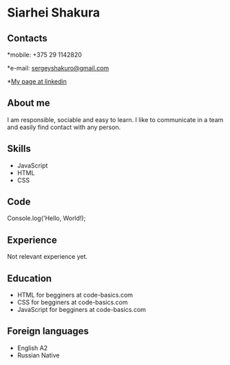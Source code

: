 # Siarhei Shakura 

## Contacts

*mobile: +375 29 1142820

*e-mail: sergeyshakuro@gmail.com

*[My page at linkedin](https://www.linkedin.com/in/sergey-shakuro-78b0a887/)

## About me
I am responsible, sociable and easy to learn. 
I like to communicate in a team and easily find contact with any person.

## Skills
- JavaScript
- HTML
- CSS
   
## Code
Console.log('Hello, World!);

## Experience
Not relevant experience yet.

## Education
- HTML for begginers at code-basics.com
- CSS for begginers at code-basics.com
- JavaScript for begginers at code-basics.com

## Foreign languages
* English A2
* Russian Native